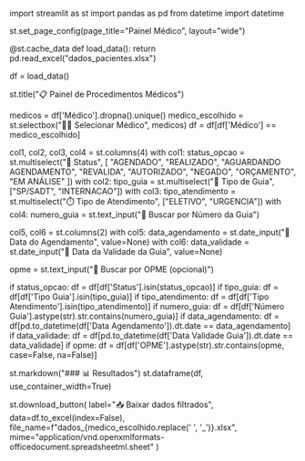 import streamlit as st
import pandas as pd
from datetime import datetime

st.set_page_config(page_title="Painel Médico", layout="wide")

@st.cache_data
def load_data():
    return pd.read_excel("dados_pacientes.xlsx")

df = load_data()

st.title("📋 Painel de Procedimentos Médicos")

medicos = df['Médico'].dropna().unique()
medico_escolhido = st.selectbox("👨‍⚕️ Selecionar Médico", medicos)
df = df[df['Médico'] == medico_escolhido]

col1, col2, col3, col4 = st.columns(4)
with col1:
    status_opcao = st.multiselect("📌 Status", [
        "AGENDADO", "REALIZADO", "AGUARDANDO AGENDAMENTO", "REVALIDA", 
        "AUTORIZADO", "NEGADO", "ORÇAMENTO", "EM ANÁLISE"
    ])
with col2:
    tipo_guia = st.multiselect("📄 Tipo de Guia", ["SP/SADT", "INTERNACAO"])
with col3:
    tipo_atendimento = st.multiselect("⏱️ Tipo de Atendimento", ["ELETIVO", "URGENCIA"])
with col4:
    numero_guia = st.text_input("🔢 Buscar por Número da Guia")

col5, col6 = st.columns(2)
with col5:
    data_agendamento = st.date_input("📅 Data do Agendamento", value=None)
with col6:
    data_validade = st.date_input("📆 Data da Validade da Guia", value=None)

opme = st.text_input("🧰 Buscar por OPME (opcional)")

if status_opcao:
    df = df[df['Status'].isin(status_opcao)]
if tipo_guia:
    df = df[df['Tipo Guia'].isin(tipo_guia)]
if tipo_atendimento:
    df = df[df['Tipo Atendimento'].isin(tipo_atendimento)]
if numero_guia:
    df = df[df['Número Guia'].astype(str).str.contains(numero_guia)]
if data_agendamento:
    df = df[pd.to_datetime(df['Data Agendamento']).dt.date == data_agendamento]
if data_validade:
    df = df[pd.to_datetime(df['Data Validade Guia']).dt.date == data_validade]
if opme:
    df = df[df['OPME'].astype(str).str.contains(opme, case=False, na=False)]

st.markdown("### 📊 Resultados")
st.dataframe(df, use_container_width=True)

st.download_button(
    label="📥 Baixar dados filtrados",
    data=df.to_excel(index=False),
    file_name=f"dados_{medico_escolhido.replace(' ', '_')}.xlsx",
    mime="application/vnd.openxmlformats-officedocument.spreadsheetml.sheet"
)
